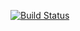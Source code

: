 [![Build Status](https://secure.travis-ci.org/avh4/hde.png?branch=master)](http://travis-ci.org/avh4/hde)

